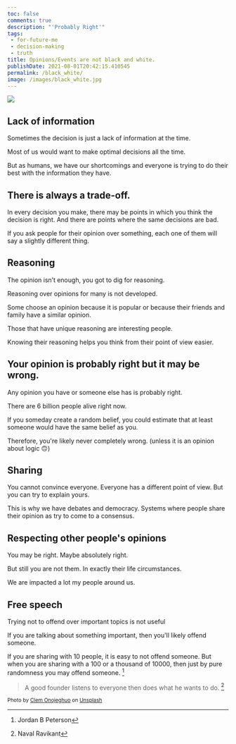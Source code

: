 ```yaml
---
toc: false
comments: true
description: "'Probably Right'"
tags:
 - for-future-me
 - decision-making
 - truth
title: Opinions/Events are not black and white.
publishDate: 2021-08-01T20:42:15.410545
permalink: /black_white/
image: /images/black_white.jpg
---
```


![](/images/black_white.jpg)

## Lack of information

Sometimes the decision is just a lack of information at the time.

Most of us would want to make optimal decisions all the time.

But as humans, we have our shortcomings and everyone is trying to do their best with the information they have.

## There is always a trade-off.

In every decision you make, there may be points in which you think the decision is right. And there are points where the same decisions are bad.

If you ask people for their opinion over something, each one of them will say a slightly different thing.

## Reasoning

The opinion isn’t enough, you got to dig for reasoning.

Reasoning over opinions for many is not developed.

Some choose an opinion because it is popular or because their friends and family have a similar opinion.

Those that have unique reasoning are interesting people.

Knowing their reasoning helps you think from their point of view easier.

## Your opinion is probably right but it may be wrong.

Any opinion you have or someone else has is probably right.

There are 6 billion people alive right now.

If you someday create a random belief, you could estimate that at least someone would have the same belief as you.

Therefore, you're likely never completely wrong. (unless it is an opinion about logic 🙃)

## Sharing

You cannot convince everyone. Everyone has a different point of view. But you can try to explain yours.

This is why we have debates and democracy. Systems where people share their opinion as try to come to a consensus.

## Respecting other people's opinions

You may be right. Maybe absolutely right.

But still you are not them. In exactly their life circumstances.

We are impacted a lot my people around us.

## Free speech

Trying not to offend over important topics is not useful

If you are talking about something important, then you'll likely offend someone.

If you are sharing with 10 people, it is easy to not offend someone. But when you are sharing with a 100 or a thousand of 10000, then just by pure randomness you may offend someone. [^2]

> A good founder listens to everyone then does what he wants to do. [^1]

[^1]: Naval Ravikant
[^2]: Jordan B Peterson

<sub>Photo by <a href="https://unsplash.com/@clemono?utm_source=unsplash&amp;utm_medium=referral&amp;utm_content=creditCopyText">Clem Onojeghuo</a> on <a href="https://unsplash.com/s/photos/protest?utm_source=unsplash&amp;utm_medium=referral&amp;utm_content=creditCopyText">Unsplash</a></sub>
